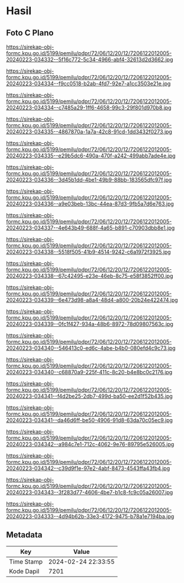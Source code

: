 # Hasil

## Foto C Plano

https://sirekap-obj-formc.kpu.go.id/5199/pemilu/pdpr/72/06/12/20/12/7206122012005-20240223-034332--5f16c772-5c34-4966-abf4-32613d2d3662.jpg

https://sirekap-obj-formc.kpu.go.id/5199/pemilu/pdpr/72/06/12/20/12/7206122012005-20240223-034334--f9cc0518-b2ab-4fd7-92e7-a1cc3503e21e.jpg

https://sirekap-obj-formc.kpu.go.id/5199/pemilu/pdpr/72/06/12/20/12/7206122012005-20240223-034334--c7485a29-1ff6-4658-99c3-29f801d970b8.jpg

https://sirekap-obj-formc.kpu.go.id/5199/pemilu/pdpr/72/06/12/20/12/7206122012005-20240223-034335--4867870a-1a7a-42c8-91cd-1dd3432f0273.jpg

https://sirekap-obj-formc.kpu.go.id/5199/pemilu/pdpr/72/06/12/20/12/7206122012005-20240223-034335--e29b5dc6-490a-470f-a242-499abb7ade4e.jpg

https://sirekap-obj-formc.kpu.go.id/5199/pemilu/pdpr/72/06/12/20/12/7206122012005-20240223-034336--3d45b1dd-4be1-49b9-88bb-183565dfc97f.jpg

https://sirekap-obj-formc.kpu.go.id/5199/pemilu/pdpr/72/06/12/20/12/7206122012005-20240223-034336--a9e03beb-13bc-44ea-87d3-9fb5a7d6e763.jpg

https://sirekap-obj-formc.kpu.go.id/5199/pemilu/pdpr/72/06/12/20/12/7206122012005-20240223-034337--4e643b49-688f-4a65-b891-c70903dbb8e1.jpg

https://sirekap-obj-formc.kpu.go.id/5199/pemilu/pdpr/72/06/12/20/12/7206122012005-20240223-034338--5518f505-41b9-4514-9242-c6a1972f3925.jpg

https://sirekap-obj-formc.kpu.go.id/5199/pemilu/pdpr/72/06/12/20/12/7206122012005-20240223-034338--67c42495-e23e-46eb-8c75-e58f3852ff00.jpg

https://sirekap-obj-formc.kpu.go.id/5199/pemilu/pdpr/72/06/12/20/12/7206122012005-20240223-034339--6e473d98-a8a4-48d4-a800-20b24e422474.jpg

https://sirekap-obj-formc.kpu.go.id/5199/pemilu/pdpr/72/06/12/20/12/7206122012005-20240223-034339--0fc1f427-934a-48b6-8972-78d09807563c.jpg

https://sirekap-obj-formc.kpu.go.id/5199/pemilu/pdpr/72/06/12/20/12/7206122012005-20240223-034340--546413c0-ed6c-4abe-b4b0-080efd4c9c73.jpg

https://sirekap-obj-formc.kpu.go.id/5199/pemilu/pdpr/72/06/12/20/12/7206122012005-20240223-034340--c68870a9-225f-411c-8c20-b4e8bc0c2176.jpg

https://sirekap-obj-formc.kpu.go.id/5199/pemilu/pdpr/72/06/12/20/12/7206122012005-20240223-034341--f4d2be25-2db7-499d-ba50-ee2d1f52b435.jpg

https://sirekap-obj-formc.kpu.go.id/5199/pemilu/pdpr/72/06/12/20/12/7206122012005-20240223-034341--da46d6ff-be50-4906-91d8-63da70c05ec9.jpg

https://sirekap-obj-formc.kpu.go.id/5199/pemilu/pdpr/72/06/12/20/12/7206122012005-20240223-034342--a984c7e1-712c-4062-9e76-89795e526005.jpg

https://sirekap-obj-formc.kpu.go.id/5199/pemilu/pdpr/72/06/12/20/12/7206122012005-20240223-034342--c39d9f1e-97e2-4abf-8473-4543ffa43fb4.jpg

https://sirekap-obj-formc.kpu.go.id/5199/pemilu/pdpr/72/06/12/20/12/7206122012005-20240223-034343--3f283d77-4606-4be7-b1c8-fc9c05a26007.jpg

https://sirekap-obj-formc.kpu.go.id/5199/pemilu/pdpr/72/06/12/20/12/7206122012005-20240223-034333--4d94b62b-33e3-4172-9475-b78a1e7194ba.jpg


## Metadata

| Key        | Value               |
| ---------- | ------------------- |
| Time Stamp | 2024-02-24 22:33:55 |
| Kode Dapil | 7201                |



